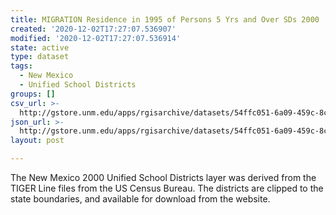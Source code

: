 ```yaml
---
title: MIGRATION Residence in 1995 of Persons 5 Yrs and Over SDs 2000
created: '2020-12-02T17:27:07.536907'
modified: '2020-12-02T17:27:07.536914'
state: active
type: dataset
tags:
  - New Mexico
  - Unified School Districts
groups: []
csv_url: >-
  http://gstore.unm.edu/apps/rgisarchive/datasets/54ffc051-6a09-459c-8cb2-a4efeb2f50bc/ksd280data973068261_schd_view.derived.csv
json_url: >-
  http://gstore.unm.edu/apps/rgisarchive/datasets/54ffc051-6a09-459c-8cb2-a4efeb2f50bc/ksd280data973068261_schd_view.derived.json
layout: post

---
```

The New Mexico 2000 Unified School Districts layer was derived from  the TIGER Line files from the US Census Bureau. The districts are clipped to the state boundaries, and available for download from the website.
